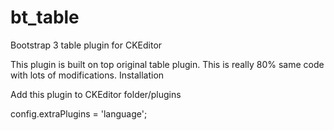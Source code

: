 # bt_table
Bootstrap 3 table plugin for CKEditor

This plugin is built on top original table plugin. This is really 80% same code with lots of modifications.
Installation

Add this plugin to CKEditor folder/plugins

config.extraPlugins = 'language';
